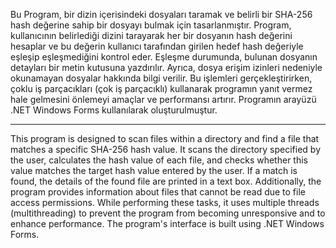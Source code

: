 Bu Program, bir dizin içerisindeki dosyaları taramak ve belirli bir SHA-256 hash değerine sahip bir dosyayı bulmak için tasarlanmıştır. Program, kullanıcının belirlediği dizini tarayarak her bir dosyanın hash değerini hesaplar ve bu değerin kullanıcı tarafından girilen hedef hash değeriyle eşleşip eşleşmediğini kontrol eder. Eşleşme durumunda, bulunan dosyanın detayları bir metin kutusuna yazdırılır. Ayrıca, dosya erişim izinleri nedeniyle okunamayan dosyalar hakkında bilgi verilir. Bu işlemleri gerçekleştirirken, çoklu iş parçacıkları (çok iş parçacıklı) kullanarak programın yanıt vermez hale gelmesini önlemeyi amaçlar ve performansı artırır. Programın arayüzü .NET Windows Forms kullanılarak oluşturulmuştur. 

---

This program is designed to scan files within a directory and find a file that matches a specific SHA-256 hash value. It scans the directory specified by the user, calculates the hash value of each file, and checks whether this value matches the target hash value entered by the user. If a match is found, the details of the found file are printed in a text box. Additionally, the program provides information about files that cannot be read due to file access permissions. While performing these tasks, it uses multiple threads (multithreading) to prevent the program from becoming unresponsive and to enhance performance. The program's interface is built using .NET Windows Forms.
